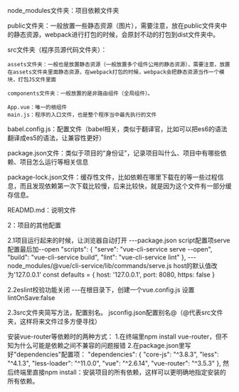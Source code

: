 node_modules文件夹：项目依赖文件夹

public文件夹：一般放置一些静态资源（图片），需要注意，放在public文件夹中的静态资源，webpack进行打包的时候，会原封不动的打包到dist文件夹中。

src文件夹（程序员源代码文件夹）：

    assets文件夹：一般也是放置静态资源（一般放置多个组件公用的静态资源），需要注意，放置在assets文件夹里面静态资源，在webpack打包的时候，webpack会把静态资源当作一个模块，打包JS文件里面

    components文件夹：一般放置的是非路由组件（全局组件）。

    App.vue：唯一的根组件
    main.js：程序的入口文件，也是整个程序当中最先执行的文件

babel.config.js：配置文件（babel相关，类似于翻译官，比如可以把es6的语法翻译成es5的语法，让兼容性更好）

package.json文件：类似于项目的“身份证”，记录项目叫什么、项目中有哪些依赖、项目怎么运行等相关信息

package-lock.json文件：缓存性文件，比如依赖在哪里下载在的等一些过程信息，而且发现依赖第一次下载比较慢，后来比较快，就是因为这个文件有一部分缓存信息。

READMD.md：说明文件

2：项目的其他配置

2.1项目运行起来的时候，让浏览器自动打开
---package.json
    script配置项serve配置最后加--open
    "scripts": {
    "serve": "vue-cli-service serve --open",
    "build": "vue-cli-service build",
    "lint": "vue-cli-service lint"
  },
---node_modules/@vue/cli-service/lib/commands/serve.js
    host的默认值改为'127.0.0.1'
    const defaults = {
    host: '127.0.0.1',
    port: 8080,
    https: false
    }

2.2eslint校验功能关闭
  ---在根目录下，创建一个vue.config.js
    设置lintOnSave:false

2.3src文件夹简写方法，配置别名。
jsconfig.json配置别名@（@代表src文件夹，这样将来文件过多方便寻找）

安装vue-router等依赖时的两种方式：
    1.在终端里npm install vue-router，但不知为什么可能是依赖之间不兼容的问题报错
    2.在package.json里写好"dependencies"配置项：
    "dependencies": {
        "core-js": "^3.8.3",
        "less": "^4.1.3",
        "less-loader": "^11.0.0",
        "vue": "^2.6.14",
        "vue-router": "^3.5.3"
    },
    然后终端里直接npm install：安装项目的所有依赖，这样可以更明确地指定安装的所有依赖。